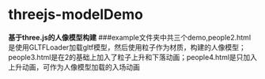 # threejs-modelDemo
**基于three.js的人像模型构建**
###example文件夹中共三个demo,people2.html是使用GLTFLoader加载gltf模型，然后使用粒子作为材质，构建的人像模型；people3.html是在2的基础上加入了粒子上升和下落动画；people4.html是只加入上升动画，可作为人像模型加载的入场动画
